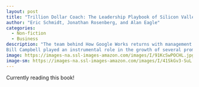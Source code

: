 ```yaml
---
layout: post
title: "Trillion Dollar Coach: The Leadership Playbook of Silicon Valley’s Bill Campbell"
author: "Eric Schmidt, Jonathan Rosenberg, and Alan Eagle"
categories:
  - Non-fiction
  - Business
description: "The team behind How Google Works returns with management lessons from legendary coach and business executive, Bill Campbell, whose mentoring of some of our most successful modern entrepreneurs has helped create well over a trillion dollars in market value.
Bill Campbell played an instrumental role in the growth of several prominent companies, such as Google, Apple, and Intuit, fostering deep relationships "
image: https://images-na.ssl-images-amazon.com/images/I/91KcSwPOCHL.jpg
image-sm: https://images-na.ssl-images-amazon.com/images/I/41SkGv3-SuL._SX329_BO1,204,203,200_.jpg
---
```

Currently reading this book!

